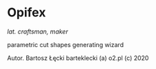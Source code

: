 # Opifex
*lat. craftsman, maker*

parametric cut shapes generating wizard

Autor.
Bartosz Łęcki
barteklecki (a) o2.pl
(c) 2020

